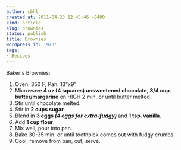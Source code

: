 ```yaml
---
author: cbhl
created_at: 2011-04-23 12:45:46 -0400
kind: article
slug: brownies
status: publish
title: Brownies
wordpress_id: '973'
tags:
- Recipes
---
```


Baker's Brownies:
1.  Oven: 350 F, Pan: 13"x9"
2.  Microwave **4 oz (4 squares) unsweetened chocolate**, **3/4 cup.
    butter/margarine** on HIGH 2 min. or until butter melted.
3.  Stir until chocolate melted.
4.  Stir in **2 cups sugar**.
5.  Blend in **3 eggs *(4 eggs for extra-fudgy)*** and **1 tsp.
    vanilla**.
6.  Add **1 cup flour**.
7.  Mix well, pour into pan.
8.  Bake 30-35 min. or until toothpick comes out with fudgy crumbs.
9.  Cool, remove from pan, cut, serve.

